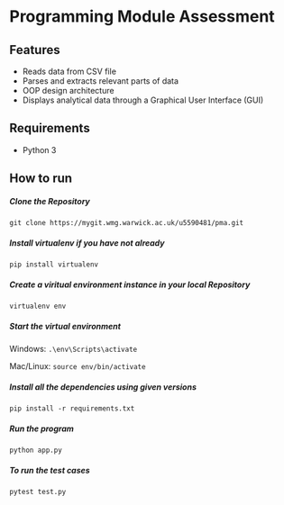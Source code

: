 # Programming Module Assessment

## Features
- Reads data from CSV file
- Parses and extracts relevant parts of data
- OOP design architecture
- Displays analytical data through a Graphical User Interface (GUI)

## Requirements
- Python 3

## How to run
##### Clone the Repository
`git clone https://mygit.wmg.warwick.ac.uk/u5590481/pma.git`

##### Install virtualenv if you have not already
`pip install virtualenv`

##### Create a viritual environment instance in your local Repository
`virtualenv env`

##### Start the virtual environment
Windows:
`.\env\Scripts\activate`

Mac/Linux:
`source env/bin/activate`

##### Install all the dependencies using given versions
`pip install -r requirements.txt`

##### Run the program
`python app.py`

##### To run the test cases
`pytest test.py`


